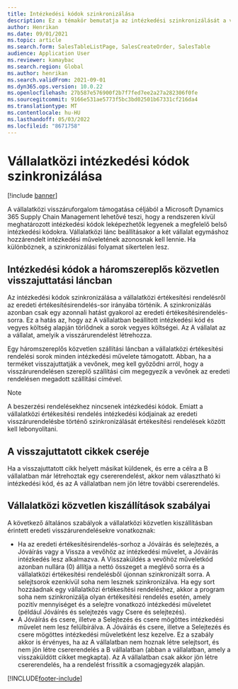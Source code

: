 ```yaml
---
title: Intézkedési kódok szinkronizálása
description: Ez a témakör bemutatja az intézkedési szinkronizálását a vállalatközi kereskedelemhez
author: Henrikan
ms.date: 09/01/2021
ms.topic: article
ms.search.form: SalesTableListPage, SalesCreateOrder, SalesTable
audience: Application User
ms.reviewer: kamaybac
ms.search.region: Global
ms.author: henrikan
ms.search.validFrom: 2021-09-01
ms.dyn365.ops.version: 10.0.22
ms.openlocfilehash: 27b587e576900f2b7f7fed7ee2a27a282306f0fe
ms.sourcegitcommit: 9166e531ae5773f5bc3bd02501b67331cf216da4
ms.translationtype: MT
ms.contentlocale: hu-HU
ms.lasthandoff: 05/03/2022
ms.locfileid: "8671758"
---
```

# <a name="synchronize-intercompany-disposition-codes"></a>Vállalatközi intézkedési kódok szinkronizálása

[!include [banner](../../includes/banner.md)]

A vállalatközi visszáruforgalom támogatása céljából a Microsoft Dynamics 365 Supply Chain Management lehetővé teszi, hogy a rendszeren kívül meghatározott intézkedési kódok leképezhetők legyenek a megfelelő belső intézkedési kódokra. Vállalatközi lánc beállításakor a két vállalat egymáshoz hozzárendelt intézkedési műveletének azonosnak kell lennie. Ha különböznek, a szinkronizálási folyamat sikertelen lesz.

## <a name="about-disposition-codes-for-three-legged-direct-returns"></a>Intézkedési kódok a háromszereplős közvetlen visszajuttatási láncban

Az intézkedési kódok szinkronizálása a vállalatközi értékesítési rendelésről az eredeti értékesítésirendelés-sor irányába történik. A szinkronizálás azonban csak egy azonnali hatást gyakorol az eredeti értékesítésirendelés-sorra. Ez a hatás az, hogy az A vállalatban beállított intézkedési kód és vegyes költség alapján törlődnek a sorok vegyes költségei. Az A vállalat az a vállalat, amelyik a visszárurendelést létrehozza.

Egy háromszereplős közvetlen szállítási láncban a vállalatközi értékesítési rendelési sorok minden intézkedési művelete támogatott. Abban, ha a terméket visszajuttatják a vevőnek, meg kell győződni arról, hogy a visszárurendelésen szereplő szállítási cím megegyezik a vevőnek az eredeti rendelésen megadott szállítási címével.

> [!NOTE]
> A beszerzési rendelésekhez nincsenek intézkedési kódok. Emiatt a vállalatközi értékesítési rendelés intézkedési kódjainak az eredeti visszárurendelésbe történő szinkronizálását értékesítési rendelések között kell lebonyolítani.

## <a name="replacing-returned-items"></a>A visszajuttatott cikkek cseréje

Ha a visszajuttatott cikk helyett másikat küldenek, és erre a célra a B vállalatban már létrehoztak egy csererendelést, akkor nem választható ki intézkedési kód, és az A vállalatban nem jön létre további csererendelés.

## <a name="rules-for-intercompany-direct-deliveries"></a>Vállalatközi közvetlen kiszállítások szabályai

A következő általános szabályok a vállalatközi közvetlen kiszállításban érintett eredeti visszárurendelésekre vonatkoznak:

- Ha az eredeti értékesítésirendelés-sorhoz a Jóváírás és selejtezés, a Jóváírás vagy a Vissza a vevőhöz az intézkedési művelet, a Jóváírás intézkedés lesz alkalmazva. A Visszaküldés a vevőhöz műveletkód azonban nullára (0) állítja a nettó összeget a meglévő sorra és a vállalatközi értékesítési rendelésből újonnan szinkronizált sorra. A selejtsorok ezenkívül soha nem lesznek szinkronizálva. Ha egy sort hozzáadnak egy vállalatközi értékesítési rendeléshez, akkor a program soha nem szinkronizálja olyan értékesítési rendelés esetén, amely pozitív mennyiséget és a selejtre vonatkozó intézkedési műveletet (például Jóváírés és selejtezés vagy Csere és selejtezés).
- A Jóváírás és csere, illetve a Selejtezés és csere mögöttes intézkedési művelet nem lesz felülbírálva. A Jóváírás és csere, illetve a Selejtezés és csere mögöttes intézkedési műveletként lesz kezelve. Ez a szabály akkor is érvényes, ha az A vállalatban nem hoznak létre selejtsort, és nem jön létre csererendelés a B vállalatban (abban a vállalatban, amely a visszaküldött cikket megkapta). Az A vállalatban csak akkor jön létre csererendelés, ha a rendelést frissítik a csomagjegyzék alapján.

[!INCLUDE[footer-include](../../includes/footer-banner.md)]
